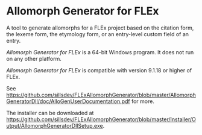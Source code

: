 # Allomorph Generator for FLEx
A tool to generate allomorphs for a FLEx project based on the citation form, the lexeme form, the etymology form, or an entry-level custom field of an entry.

*Allomorph Generator for FLEx* is a 64-bit Windows program.  It does not run on any other platform.

*Allomorph Generator for FLEx* is compatible with version 9.1.18 or higher of FLEx.

See https://github.com/sillsdev/FLExAllomorphGenerator/blob/master/AllomorphGeneratorDll/doc/AlloGenUserDocumentation.pdf for more.

The installer can be downloaded at https://github.com/sillsdev/FLExAllomorphGenerator/blob/master/Installer/Output/AllomorphGeneratorDllSetup.exe.
